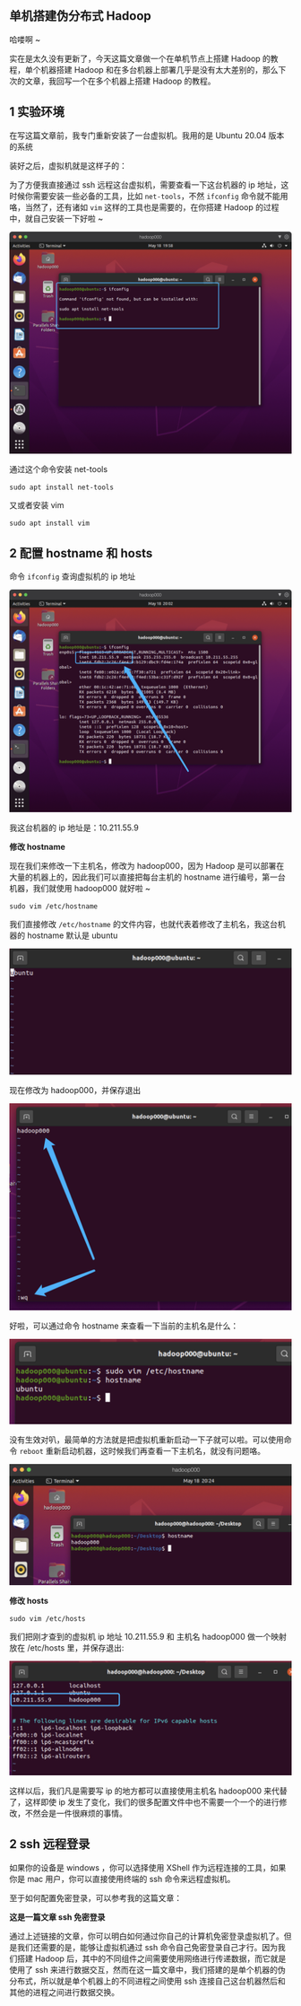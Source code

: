 ## 单机搭建伪分布式 Hadoop

哈喽啊 ~ 

实在是太久没有更新了，今天这篇文章做一个在单机节点上搭建 Hadoop 的教程，单个机器搭建 Hadoop 和在多台机器上部署几乎是没有太大差别的，那么下次的文章，我回写一个在多个机器上搭建 Hadoop 的教程。



## 1 实验环境

在写这篇文章前，我专门重新安装了一台虚拟机。我用的是 Ubuntu 20.04 版本的系统

装好之后，虚拟机就是这样子的：

为了方便我直接通过 ssh 远程这台虚拟机，需要查看一下这台机器的 ip 地址，这时候你需要安装一些必备的工具，比如 `net-tools`，不然 `ifconfig` 命令就不能用咯，当然了，还有诸如 `vim` 这样的工具也是需要的，在你搭建 Hadoop 的过程中，就自己安装一下好啦 ~ 

![](content.assets/image-20230518195944254.png)

通过这个命令安装 net-tools

```shell
sudo apt install net-tools
```

又或者安装 vim

```shell
sudo apt install vim
```



## 2 配置 hostname 和 hosts

命令 `ifconfig` 查询虚拟机的 ip 地址

![](content.assets/image-20230518200350531.png)

我这台机器的 ip 地址是：10.211.55.9

**修改 hostname**

现在我们来修改一下主机名，修改为 hadoop000，因为 Hadoop 是可以部署在大量的机器上的，因此我们可以直接把每台主机的 hostname 进行编号，第一台机器，我们就使用 hadoop000 就好啦 ~ 

```shell
sudo vim /etc/hostname
```

我们直接修改 `/etc/hostname` 的文件内容，也就代表着修改了主机名，我这台机器的 hostname 默认是 ubuntu

![](content.assets/image-20230518201616345.png)

现在修改为 hadoop000，并保存退出

![](content.assets/image-20230518201654958.png)

好啦，可以通过命令 hostname 来查看一下当前的主机名是什么：

![](content.assets/image-20230518201743693.png)

没有生效对叭，最简单的方法就是把虚拟机重新启动一下子就可以啦。可以使用命令 `reboot` 重新启动机器，这时候我们再查看一下主机名，就没有问题咯。

![](content.assets/image-20230518202430155.png)

**修改 hosts**

```
sudo vim /etc/hosts
```

我们把刚才查到的虚拟机 ip 地址 10.211.55.9 和 主机名 hadoop000 做一个映射放在 /etc/hosts 里，并保存退出:

![](content.assets/image-20230518202733192.png)

这样以后，我们凡是需要写 ip 的地方都可以直接使用主机名 hadoop000 来代替了，这样即使 ip 发生了变化，我们的很多配置文件中也不需要一个一个的进行修改，不然会是一件很麻烦的事情。



## 2 ssh 远程登录

如果你的设备是 windows ，你可以选择使用 XShell 作为远程连接的工具，如果你是 mac 用户，你可以直接使用终端的 ssh 命令来远程虚拟机。



至于如何配置免密登录，可以参考我的这篇文章：

**这是一篇文章 ssh 免密登录**

通过上述链接的文章，你可以明白如何通过你自己的计算机免密登录虚拟机了。但是我们还需要的是，能够让虚拟机通过 ssh 命令自己免密登录自己才行。因为我们搭建 Hadoop 后，其中的不同组件之间需要使用网络进行传递数据，而它就是使用了 ssh 来进行数据交互，然而在这一篇文章中，我们搭建的是单个机器的伪分布式，所以就是单个机器上的不同进程之间使用 ssh 连接自己这台机器然后和其他的进程之间进行数据交换。

